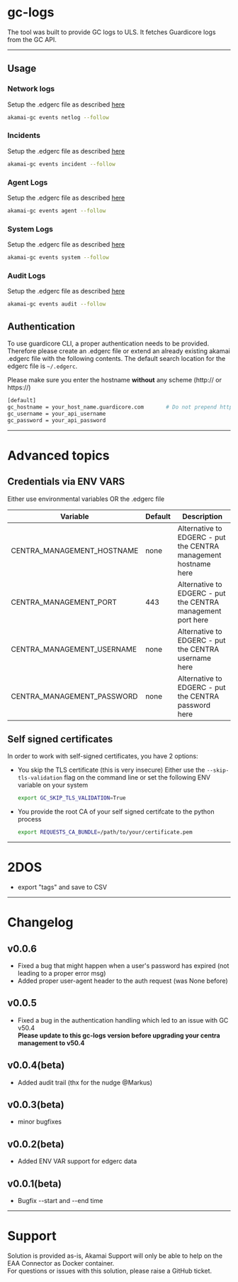 # gc-logs
The tool was built to provide GC logs to ULS.
It fetches Guardicore logs from the GC API.

---
## Usage

### Network logs
Setup the .edgerc file as described [here](#authentication)
```bash
akamai-gc events netlog --follow
```

### Incidents
Setup the .edgerc file as described [here](#authentication)
```bash
akamai-gc events incident --follow
```

### Agent Logs
Setup the .edgerc file as described [here](#authentication)
```bash
akamai-gc events agent --follow
```

### System Logs
Setup the .edgerc file as described [here](#authentication)
```bash
akamai-gc events system --follow
```

### Audit Logs
Setup the .edgerc file as described [here](#authentication)
```bash
akamai-gc events audit --follow
```

## Authentication
To use guardicore CLI, a proper authentication needs to be provided.
Therefore please create an .edgerc file or extend an already existing akamai .edgerc file with the following contents.
The default search location for the edgerc file is `~/.edgerc`. 

Please make sure you enter the hostname **without** any scheme (http:// or https://)
```bash
[default]
gc_hostname = your_host_name.guardicore.com       # Do not prepend http(s)://
gc_username = your_api_username
gc_password = your_api_password
```
---
# Advanced topics
## Credentials via ENV VARS
Either use environmental variables OR the .edgerc file

| Variable                   | Default | Description                                                                                      |
|----------------------------|---------|--------------------------------------------------------------------------------------------------|
| CENTRA_MANAGEMENT_HOSTNAME                | none    | Alternative to EDGERC - put the CENTRA management hostname here |
| CENTRA_MANAGEMENT_PORT | 443     | Alternative to EDGERC - put the CENTRA management port here |
| CENTRA_MANAGEMENT_USERNAME                | none    | Alternative to EDGERC - put the CENTRA username here |
| CENTRA_MANAGEMENT_PASSWORD                | none    | Alternative to EDGERC - put the CENTRA password here |




## Self signed certificates
In order to work with self-signed certificates, you have 2 options:
- You skip the TLS certificate (this is very insecure)
  Either use the `--skip-tls-validation` flag on the command line or
  set the following ENV variable on your system
  ```bash
  export GC_SKIP_TLS_VALIDATION=True
  ```
 
- You provide the root CA of your self signed certifcate to the python process 
  ```bash
  export REQUESTS_CA_BUNDLE=/path/to/your/certificate.pem
  ```

---
   
# 2DOS
- export "tags" and save to CSV
---
# Changelog
## v0.0.6
 - Fixed a bug that might happen when a user's password has expired (not leading to a proper error msg)
 - Added proper user-agent header to the auth request (was None before)

## v0.0.5
 - Fixed a bug in the authentication handling which led to an issue with GC v50.4  
   **Please update to this gc-logs version before upgrading your centra management to v50.4**

## v0.0.4(beta)
 - Added audit trail (thx for the nudge @Markus)

## v0.0.3(beta)
 - minor bugfixes

## v0.0.2(beta)
 - Added ENV VAR support for edgerc data

## v0.0.1(beta)
  - Bugfix --start and --end time
---
# Support
Solution is provided as-is, Akamai Support will only be able to help on the EAA Connector as Docker container.  
For questions or issues with this solution, please raise a GitHub ticket.